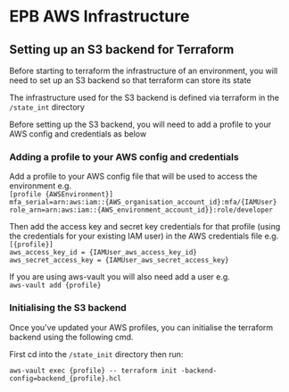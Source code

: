 # EPB AWS Infrastructure

## Setting up an S3 backend for Terraform
Before starting to terraform the infrastructure of an environment, you will need to set up an S3 backend so that terraform
can store its state

The infrastructure used for the S3 backend is defined via terraform in the `/state_int` directory

Before setting up the S3 backend, you will need to add a profile to your AWS config and credentials as below

### Adding a profile to your AWS config and credentials
Add a profile to your AWS config file that will be used to access the environment e.g.  
`[profile {AWSEnvironment}]`  
`mfa_serial=arn:aws:iam::{AWS_organisation_account_id}:mfa/{IAMUser}`  
`role_arn=arn:aws:iam::{AWS_environment_account_id}}:role/developer`

Then add the access key and secret key credentials for that profile (using the credentials for your existing IAM user) 
in the AWS credentials file e.g.  
`[{profile}]`  
`aws_access_key_id = {IAMUser_aws_access_key_id}`  
`aws_secret_access_key = {IAMUser_aws_secret_access_key}`

If you are using aws-vault you will also need add a user e.g.  
`aws-vault add {profile}`

### Initialising the S3 backend
Once you've updated your AWS profiles, you can initialise the terraform backend using the following cmd. 

First cd into the `/state_init` directory then run:

`aws-vault exec {profile} -- terraform init -backend-config=backend_{profile}.hcl`